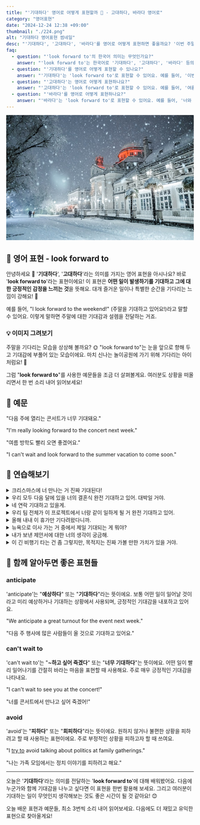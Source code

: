 ```yaml
---
title: "'기대하다' 영어로 어떻게 표현할까 🌠 - 고대하다, 바라다 영어로"
category: "영어표현"
date: "2024-12-24 12:38 +09:00"
thumbnail: "./224.png"
alt: "기대하다 영어표현 썸네일"
desc: "'기대하다', '고대하다', '바라다'를 영어로 어떻게 표현하면 좋을까요? '이번 주말이 기대돼', '여름 방학을 고대하고 있어', '너와 만나는 걸 바라' 등을 영어로 표현하는 법을 배워봅시다. 다양한 예문을 통해서 연습하고 본인의 표현으로 만들어 보세요."
faq:
  - question: "'look forward to'의 한국어 의미는 무엇인가요?"
    answer: "'look forward to'는 한국어로 '기대하다', '고대하다', '바라다' 등의 의미로 사용돼요."
  - question: "'기대하다'를 영어로 어떻게 표현할 수 있나요?"
    answer: "'기대하다'는 'look forward to'로 표현할 수 있어요. 예를 들어, '이번 주말이 기대돼'는 'I'm looking forward to this weekend'로 말할 수 있어요."
  - question: "'고대하다'는 영어로 어떻게 표현하나요?"
    answer: "'고대하다'는 'look forward to'로 표현할 수 있어요. 예를 들어, '여름 방학을 고대하고 있어'는 'I'm looking forward to summer vacation'으로 말할 수 있어요."
  - question: "'바라다'를 영어로 어떻게 표현하나요?"
    answer: "'바라다'는 'look forward to'로 표현할 수 있어요. 예를 들어, '너와 만나는 걸 바라'는 'I'm looking forward to seeing you'로 표현할 수 있어요."
---
```


![눈오는 역사앞](./224-1.jpg)

## 🌟 영어 표현 - look forward to

안녕하세요 👋 '**기대하다**', '**고대하다**'라는 의미를 가지는 영어 표현을 아시나요? 바로 '**look forward to**'라는 표현이에요! 이 표현은 **어떤 일이 발생하기를 기대하고 그에 대한 긍정적인 감정을 느끼는 것**을 뜻해요. 대개 즐거운 일이나 특별한 순간을 기다리는 느낌이 강해요! 🎉

예를 들어, "I look forward to the weekend!" (주말을 기대하고 있어요!)라고 말할 수 있어요. 이렇게 말하면 주말에 대한 기대감과 설렘을 전달하는 거죠.

<div 
  data-inline-banner="🎉 새해에는 스픽 AI와 함께 영어 공부하자" 
  data-inline-banner-subtext="설날 특별 할인으로 최대 70% 할인! (~2/3)" 
  data-inline-banner-link="https://app.usespeak.com/kr-ko/sale/kr-affiliate-special/?ref=engple-inline"
  data-inline-banner-caption="해당 링크를 통해 구매시 일정액의 수수료를 지급받습니다.">
</div>

### 💡 이미지 그려보기

주말을 기다리는 모습을 상상해 볼까요? 🌞 "look forward to"는 눈을 앞으로 향해 두고 기대감에 부풀어 있는 모습이에요. 마치 신나는 놀이공원에 가기 위해 기다리는 아이처럼요! 🎢

그럼 "**look forward to**"를 사용한 예문들을 조금 더 살펴볼게요. 여러분도 상황을 떠올리면서 한 번 소리 내어 읽어보세요!

## 📖 예문

"다음 주에 열리는 콘서트가 너무 기대돼요."

"I'm really looking forward to the concert next week."

"여름 방학도 빨리 오면 좋겠어요."

"I can't wait and look forward to the summer vacation to come soon."

## 💬 연습해보기

<details>
<summary>크리스마스에 너 만나는 거 진짜 기대된다!</summary>
<span>I'm really looking forward to seeing you at Christmas!</span>
</details>

<details>
<summary>우리 모두 다음 달에 있을 너의 결혼식 완전 기대하고 있어. 대박일 거야.</summary>
<span>We're all looking forward to your wedding next month. It's gonna be amazing.</span>
</details>

<details>
<summary>네 연락 기대하고 있을게.</summary>
<span>I look forward to hearing from you soon.</span>
</details>

<details>
<summary>우리 팀 전체가 이 프로젝트에서 너랑 같이 일하게 될 거 완전 기대하고 있어.</summary>
<span>The whole team is looking forward to working with you on this project.</span>
</details>

<details>
<summary>올해 내내 이 휴가만 기다려왔다니까.</summary>
<span>I've been looking forward to this vacation all year long.</span>
</details>

<details>
<summary>뉴욕으로 이사 가는 거 중에서 제일 기대되는 게 뭐야?</summary>
<span>What are you looking forward to most about moving to New York?</span>
</details>

<details>
<summary>내가 보낸 제안서에 대한 너의 생각이 궁금해.</summary>
<span>I look forward to your feedback on the proposal I sent.</span>
</details>

<details>
<summary>이 긴 비행기 타는 건 좀 그렇지만, 목적지는 진짜 가볼 만한 가치가 있을 거야.</summary>
<span>I'm not looking forward to this long flight, but at least the destination will be worth it.</span>
</details>

## 🤝 함께 알아두면 좋은 표현들

### anticipate

'anticipate'는 "**예상하다**" 또는 "**기대하다**"라는 뜻이에요. 보통 어떤 일이 일어날 것이라고 미리 예상하거나 기대하는 상황에서 사용되며, 긍정적인 기대감을 내포하고 있어요.

"We anticipate a great turnout for the event next week."

"다음 주 행사에 많은 사람들이 올 것으로 기대하고 있어요."

### can't wait to

'can't wait to'는 "**~하고 싶어 죽겠다**" 또는 "**너무 기대하다**"는 뜻이에요. 어떤 일이 빨리 일어나기를 간절히 바라는 마음을 표현할 때 사용해요. 주로 매우 긍정적인 기대감을 나타내요.

"I can't wait to see you at the concert!"

"너를 콘서트에서 만나고 싶어 죽겠어!"

### avoid

'avoid'는 "**피하다**" 또는 "**회피하다**"라는 뜻이에요. 원하지 않거나 불편한 상황을 피하려고 할 때 사용하는 표현이에요. 주로 부정적인 상황을 피하고자 할 때 쓰여요.

"I [try to](/blog/in-english/117.try-to/) avoid talking about politics at family gatherings."

"나는 가족 모임에서는 정치 이야기를 피하려고 해요."

---

오늘은 '**기대하다**'라는 의미를 전달하는 '**look forward to**'에 대해 배워봤어요. 다음에 누군가와 함께 기대감을 나누고 싶다면 이 표현을 한번 활용해 보세요. 그리고 여러분이 기대하는 일이 무엇인지 생각해보는 것도 좋은 시간이 될 것 같아요! 😊

오늘 배운 표현과 예문들, 최소 3번씩 소리 내어 읽어보세요. 다음에도 더 재밌고 유익한 표현으로 찾아올게요!
